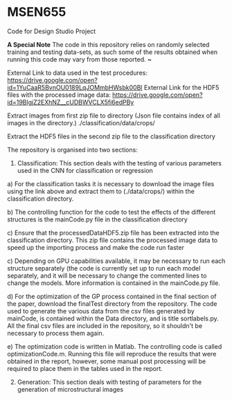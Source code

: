 # MSEN655
Code for Design Studio Project

**A Special Note**
The code in this repository relies on randomly selected training and testing data-sets, as such some of the results obtained when running this code may vary from those reported.
**~**

External Link to data used in the test procedures:
https://drive.google.com/open?id=1YuCaaR5BvnOU0189LqJOMmbHWsbk00Bl
External Link for the HDF5 files with the processed image data:
https://drive.google.com/open?id=19BlgjZ2EXhNZ__cUDBWVCLX5fi6edPBy

Extract images from first zip file to directory (Json file contains index of all images in the directory.)
./classification/data/crops/

Extract the HDF5 files in the second zip file to the classification directory


The repository is organised into two sections:
1) Classification: This section deals with the testing of various parameters used in the CNN for classification or regression

  a) For the classification tasks it is necessary to download the image files using the link above and extract them to (./data/crops/) within the classification directory.
  
  b) The controlling function for the code to test the effects of the different structures is the mainCode.py file in the classification directory
  
  c) Ensure that the processedDataHDF5.zip file has been extracted into the classification directory. This zip file contains the processed image data to speed up the importing process and make the code run faster
  
  c) Depending on GPU capabilities available, it may be necessary to run each structure separately (the code is currently set up to run each model separately, and it will be necessary to change the commented lines to change the models. More information is contained in the mainCode.py file.
  
  d) For the optimization of the GP process contained in the final section of the paper, download the finalTest directory from the repository. The code used to generate the various data from the csv files generated by mainCode, is contained within the Data directory, and is title sortlabels.py. All the final csv files are included in the repository, so it shouldn't be necessary to process them again.
  
  e)  The optimization code is written in Matlab. The controlling code is called optimizationCode.m. Running this file will reproduce the results that were obtained in the report, however, some manual post processing will be required to place them in the tables used in the report.
    
  
2) Generation: This section deals with testing of parameters for the generation of microstructural images
